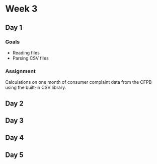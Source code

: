 # Week 3

## Day 1

### Goals

* Reading files
* Parsing CSV files

### Assignment

Calculations on one month of consumer complaint data from the CFPB using the built-in CSV library.


## Day 2

## Day 3

## Day 4

## Day 5
